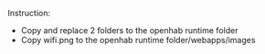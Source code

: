 Instruction:

- Copy and replace 2 folders to the openhab runtime folder
- Copy wifi.png to the openhab runtime folder/webapps/images
